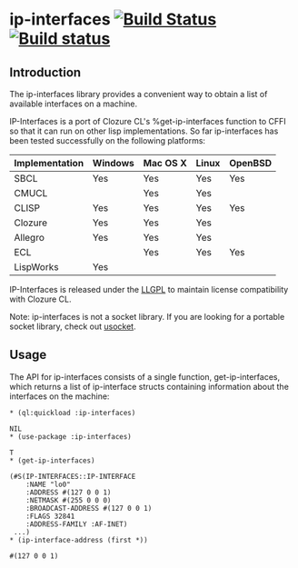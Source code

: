 # ip-interfaces [![Build Status](https://travis-ci.org/elliottslaughter/ip-interfaces.svg?branch=master)](https://travis-ci.org/elliottslaughter/ip-interfaces) [![Build status](https://ci.appveyor.com/api/projects/status/l2d355fbg0euv0nd/branch/master?svg=true)](https://ci.appveyor.com/project/elliottslaughter/ip-interfaces/branch/master)

## Introduction

The ip-interfaces library provides a convenient way to obtain a list of
available interfaces on a machine.

IP-Interfaces is a port of Clozure CL's %get-ip-interfaces function to
CFFI so that it can run on other lisp implementations. So far
ip-interfaces has been tested successfully on the following platforms:

| Implementation | Windows | Mac OS X | Linux | OpenBSD |
| :------------- | :------ | :------- | :---- | :------ |
| SBCL           | Yes     | Yes      | Yes   | Yes     |
| CMUCL          |         | Yes      | Yes   |         |
| CLISP          | Yes     | Yes      | Yes   | Yes     |
| Clozure        | Yes     | Yes      | Yes   |         |
| Allegro        | Yes     | Yes      | Yes   |         |
| ECL            |         | Yes      | Yes   | Yes     |
| LispWorks      | Yes     |          |       |         |

IP-Interfaces is released under the
[LLGPL](http://opensource.franz.com/preamble.html) to maintain license
compatibility with Clozure CL.

Note: ip-interfaces is not a socket library. If you are looking for a
portable socket library, check out
[usocket](http://common-lisp.net/project/usocket/).

## Usage

The API for ip-interfaces consists of a single function,
get-ip-interfaces, which returns a list of ip-interface structs
containing information about the interfaces on the machine:

    * (ql:quickload :ip-interfaces)

    NIL
    * (use-package :ip-interfaces)

    T
    * (get-ip-interfaces)

    (#S(IP-INTERFACES::IP-INTERFACE
        :NAME "lo0"
        :ADDRESS #(127 0 0 1)
        :NETMASK #(255 0 0 0)
        :BROADCAST-ADDRESS #(127 0 0 1)
        :FLAGS 32841
        :ADDRESS-FAMILY :AF-INET)
     ...)
    * (ip-interface-address (first *))

    #(127 0 0 1)

